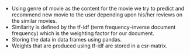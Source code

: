 * Using genre of movie as the content for the movie we try to predict and recommend new movie to the user depending upon his/her reviews on the similar movies.
* Similarity is defined by the tf-idf (term frequency–inverse document frequency) which is the weighting factor for our document.
* Storing the data in data frames using pandas.
* Weights that are produced using tf-idf are stored in a csr-matrix.
